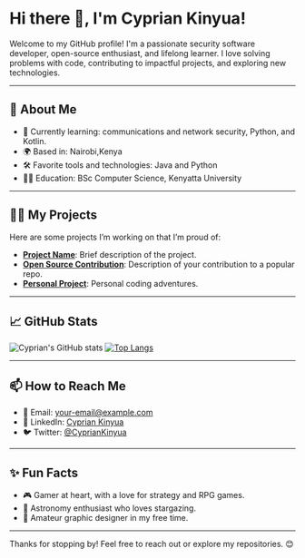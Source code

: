 # Hi there 👋, I'm Cyprian Kinyua!

Welcome to my GitHub profile! I'm a passionate security software developer, open-source enthusiast, and lifelong learner. I love solving problems with code, contributing to impactful projects, and exploring new technologies.

---

## 🚀 About Me
- 🌱 Currently learning: communications and network security, Python, and Kotlin.
- 🌍 Based in: Nairobi,Kenya
- 🛠️ Favorite tools and technologies: Java and Python
- 🧑‍🎓 Education: BSc Computer Science, Kenyatta University

---

## 👩‍💻 My Projects
Here are some projects I’m working on that I’m proud of:
- [**Project Name**](#): Brief description of the project.
- [**Open Source Contribution**](#): Description of your contribution to a popular repo.
- [**Personal Project**](#): Personal coding adventures.

---

## 📈 GitHub Stats
![Cyprian's GitHub stats](https://github-readme-stats.vercel.app/api?username=Cyprian-Kinyua&show_icons=true&theme=radical)
[![Top Langs](https://github-readme-stats.vercel.app/api/top-langs/?username=Cyprian-Kinyua&layout=compact&theme=radical)](https://github.com/anuraghazra/github-readme-stats)

---

## 📫 How to Reach Me
- 💌 Email: [your-email@example.com](mailto:kingscyprian89@gmail.com)
- 💼 LinkedIn: [Cyprian Kinyua](https://www.linkedin.com/in/cyprian-kinyua)
- 🐦 Twitter: [@CyprianKinyua](https://x.com/kinyua_kings)

---

## ✨ Fun Facts
- 🎮 Gamer at heart, with a love for strategy and RPG games.
- 🌌 Astronomy enthusiast who loves stargazing.
- 🎨 Amateur graphic designer in my free time.

---

Thanks for stopping by! Feel free to reach out or explore my repositories. 😊
